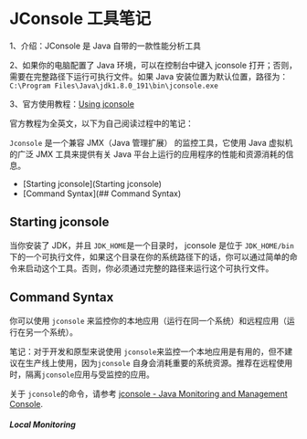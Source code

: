 # JConsole 工具笔记

1、介绍：JConsole 是 Java 自带的一款性能分析工具

2、如果你的电脑配置了 Java 环境，可以在控制台中键入 jconsole 打开；否则，需要在完整路径下运行可执行文件。如果 Java 安装位置为默认位置，路径为：`C:\Program Files\Java\jdk1.8.0_191\bin\jconsole.exe`

3、官方使用教程：[Using jconsole](https://docs.oracle.com/javase/1.5.0/docs/guide/management/jconsole.html)



官方教程为全英文，以下为自己阅读过程中的笔记：

`Jconsole` 是一个兼容 JMX（Java 管理扩展） 的监控工具，它使用 Java 虚拟机的广泛 JMX 工具来提供有关 Java 平台上运行的应用程序的性能和资源消耗的信息。

- [Starting jconsole](Starting jconsole)
- [Command Syntax](## Command Syntax)



## Starting jconsole

当你安装了 JDK，并且 `JDK_HOME`是一个目录时， jconsole 是位于 `JDK_HOME/bin`下的一个可执行文件，如果这个目录在你的系统路径下的话，你可以通过简单的命令来启动这个工具。否则，你必须通过完整的路径来运行这个可执行文件。

## Command Syntax

你可以使用 `jconsole` 来监控你的本地应用（运行在同一个系统）和远程应用（运行在另一个系统）。

笔记：对于开发和原型来说使用 `jconsole`来监控一个本地应用是有用的，但不建议在生产线上使用，因为`jconsole` 自身会消耗重要的系统资源。推荐在远程使用时，隔离`jconsole`应用与受监控的应用。

关于 `jconsole`的命令，请参考 [jconsole - Java Monitoring and Management Console](https://docs.oracle.com/javase/1.5.0/docs/tooldocs/share/jconsole.html).

#### *Local Monitoring*

